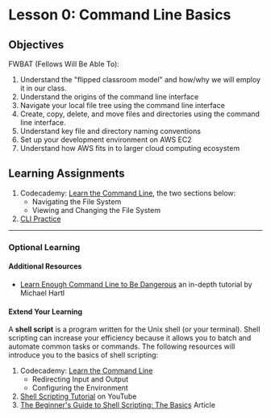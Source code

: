 # Lesson 0: Command Line Basics

## Objectives
FWBAT (Fellows Will Be Able To):
1. Understand the "flipped classroom model" and how/why we will employ it in our class.
2. Understand the origins of the command line interface
3. Navigate your local file tree using the command line interface
4. Create, copy, delete, and move files and directories using the command line interface.
5. Understand key file and directory naming conventions
6. Set up your development environment on AWS EC2
7. Understand how AWS fits in to larger cloud computing ecosystem

## Learning Assignments
1. Codecademy: [Learn the Command Line](https://www.codecademy.com/learn/learn-the-command-line), the two sections below:
   * Navigating the File System
   * Viewing and Changing the File System
2. [CLI Practice](/lesson_0_cli/cli_practice.md)
___

### Optional Learning

#### Additional Resources
* [Learn Enough Command Line to Be Dangerous](https://www.learnenough.com/command-line-tutorial/basics) an in-depth tutorial by Michael Hartl

#### Extend Your Learning
A **shell script** is a program written for the Unix shell (or your terminal). Shell scripting can increase your efficiency because it allows you to batch and automate common tasks or commands. The following resources will introduce you to the basics of shell scripting:
1. Codecademy: [Learn the Command Line](https://www.codecademy.com/learn/learn-the-command-line) 
   * Redirecting Input and Output
   * Configuring the Environment
2. [Shell Scripting Tutorial](https://www.youtube.com/watch?v=hwrnmQumtPw) on YouTube
3. [The Beginner's Guide to Shell Scripting: The Basics](https://www.howtogeek.com/67469/the-beginners-guide-to-shell-scripting-the-basics/) Article
